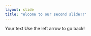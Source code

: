 ```yaml
---
layout: slide
title: "Wlcome to our second slide!!"
---
```

Your text
Use the left arrow to go back!
